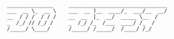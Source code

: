 ### 

              _______________     ________________________________
              ___  __ \_  __ \    ___  __ )__  ____/_  ___/__  __/
              __  / / /  / / /    __  __  |_  __/  _____ \__  /   
              _  /_/ // /_/ /     _  /_/ /_  /___  ____/ /_  /    
              /_____/ \____/      /_____/ /_____/  /____/ /_/     

<!--
**besthong/besthong** is a ✨ _special_ ✨ repository because its `README.md` (this file) appears on your GitHub profile.

Here are some ideas to get you started:

- 🔭 I’m currently working on ...
- 🌱 I’m currently learning ...
- 👯 I’m looking to collaborate on ...
- 🤔 I’m looking for help with ...
- 💬 Ask me about ...
- 📫 How to reach me: ...
- 😄 Pronouns: ...
- ⚡ Fun fact: ...
-->
